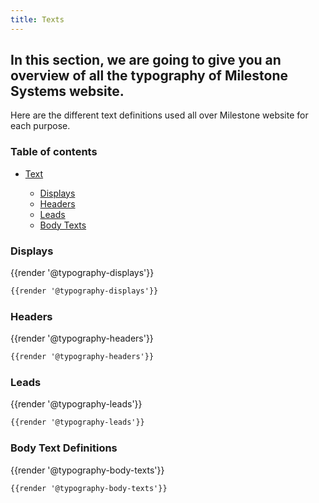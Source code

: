 ```yaml
---
title: Texts
---
```


## In this section, we are going to give you an overview of all the typography of Milestone Systems website.

Here are the different text definitions used all over Milestone website for each purpose.

### Table of contents
<div class="row">
    <div class="col-6">
      <ul class="document__unordered-list">
        <li class="document__unordered-list-item"> <a class="msds-link" href="#text">Text</a></li>
        <ul class="document__unordered-list">
          <li class="document__unordered-list-item">
            <a class="msds-link" href="#display">Displays</a>
          </li>
          <li class="document__unordered-list-item">
            <a class="msds-link" href="#headers">Headers</a>
          </li>
          <li class="document__unordered-list-item">
            <a class="msds-link" href="#leads">Leads</a>
          </li>
          <li class="document__unordered-list-item">
            <a class="msds-link" href="#body-texts">Body Texts</a>
          </li>
        </ul>
      </ul>
    </div>    
</div>

### Displays

<div class="element-preview">
  <div class="element-preview__inner">{{render '@typography-displays'}}</div>
</div>

```html
{{render '@typography-displays'}}
```

### Headers

<div class="element-preview">
  <div class="element-preview__inner">{{render '@typography-headers'}}</div>
</div>

```html
{{render '@typography-headers'}}
```

### Leads

<div class="element-preview">
  <div class="element-preview__inner">{{render '@typography-leads'}}</div>
</div>

```html
{{render '@typography-leads'}}
```

### Body Text Definitions

<div class="element-preview">
  <div class="element-preview__inner">{{render '@typography-body-texts'}}</div>
</div>

```html
{{render '@typography-body-texts'}}
```